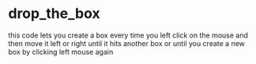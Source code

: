 # drop_the_box
this code lets you create a box every time you left click on the mouse
and then move it left or right until it hits another box or until you create a new box by clicking left mouse again
